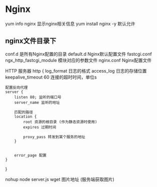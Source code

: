# Nginx
yum info nginx 显示nginx相关信息
yum install nginx -y 默认允许


## nginx文件目录下
conf.d 是所有Nginx配置的目录
default.d Nginx默认配置文件
fastcgi.conf ngx_http_fastcgi_module 模块对应的参数文件
nginx.conf Nginx配置文件

HTTP 服务器
http {
    log_format 日志的格式
    access_log 日志的存储位置
    keepalive_timeout 60 连接的超时时间，单位s
    
    配置反向代理
    server {
        listen 80; 监听的端口号
        server_name 监听的地址

        匹配的路径
        location {
            root 资源的根目录 (作为静态资源时使用)
            expires 过期时间

            proxy_pass 转发到某个服务的地址
        }

        
        error_page 配置
    }

}

nohup node server.js
wget 图片地址 (服务端获取图片)